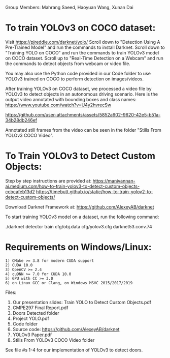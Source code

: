 Group Members:   Mahrang Saeed, Haoyuan Wang, Xunan Dai

To train YOLOv3 on COCO dataset:
================================

Visit https://pjreddie.com/darknet/yolo/
Scroll down to "Detection Using A Pre-Trained Model" and run the commands to install Darknet.
Scroll down to "Training YOLO on COCO" and run the commands to train YOLOv3 model on COCO dataset.
Scroll up to "Real-Time Detection on a Webcam" and run the commands to detect objects from webcam or video file.

You may also use the Python code provided in our Code folder to use YOLOv3 trained on COCO to perform detection on images/videos.

After training YOLOv3 on COCO dataset, we processed a video file by YOLOv3 to detect objects in an autonomous driving scenario.
Here is the output video annotated with bounding boxes and class names:  https://www.youtube.com/watch?v=U4y2hvrecSw



https://github.com/user-attachments/assets/5852a602-9620-42e5-b51a-34b28db246ef



Annotated still frames from the video can be seen in the folder "Stills From YOLOv3 COCO Video".


To Train YOLOv3 to Detect Custom Objects:
=========================================

Step by step instructions are provided at: 
https://manivannan-ai.medium.com/how-to-train-yolov3-to-detect-custom-objects-ccbcafeb13d2
https://timebutt.github.io/static/how-to-train-yolov2-to-detect-custom-objects/

Download Darknet Framework at:
https://github.com/AlexeyAB/darknet

To start training YOLOv3 model on a dataset, run the following command: 

./darknet detector train cfg/obj.data cfg/yolov3.cfg darknet53.conv.74

Requirements on Windows/Linux:
==============================
    1) CMake >= 3.8 for modern CUDA support
    2) CUDA 10.0
    3) OpenCV >= 2.4
    4) cuDNN >= 7.0 for CUDA 10.0 
    5) GPU with CC >= 3.0
    6) on Linux GCC or Clang, on Windows MSVC 2015/2017/2019

Files:
1. Our presentation slides: Train YOLO to Detect Custom Objects.pdf
2. CMPE297 Final Report.pdf
3. Doors Detected folder
4. Project YOLO.pdf
5. Code folder
6. Source code: https://github.com/AlexeyAB/darknet
7. YOLOv3 Paper.pdf
8. Stills From YOLOv3 COCO Video folder

See file #s 1-4 for our implementation of YOLOv3 to detect doors.
